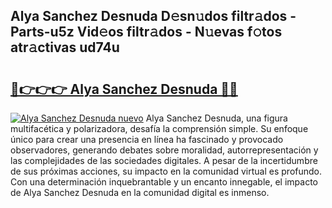 ## Alya Sanchez Desnuda D𝚎sn𝚞dos filtr𝚊dos - Parts-u5z Vid𝚎os filtr𝚊dos - N𝚞evas f𝚘tos atr𝚊ctivas ud74u

# <h2><a href="http://mbdktn.tromn.icu/?c=Alya+Sanchez+Desnuda">🔗👉👉👉 Alya Sanchez Desnuda 🔗🔗</a></h2>

[![Alya Sanchez Desnuda nuevo](https://i.imgur.com/pEAQMta.gif)](http://mbdktn.tromn.icu/?c=Alya+Sanchez+Desnuda)
Alya Sanchez Desnuda, una figura multifacética y polarizadora, desafía la comprensión simple. Su enfoque único para crear una presencia en línea ha fascinado y provocado observadores, generando debates sobre moralidad, autorrepresentación y las complejidades de las sociedades digitales. A pesar de la incertidumbre de sus próximas acciones, su impacto en la comunidad virtual es profundo. Con una determinación inquebrantable y un encanto innegable, el impacto de Alya Sanchez Desnuda en la comunidad digital es inmenso.
